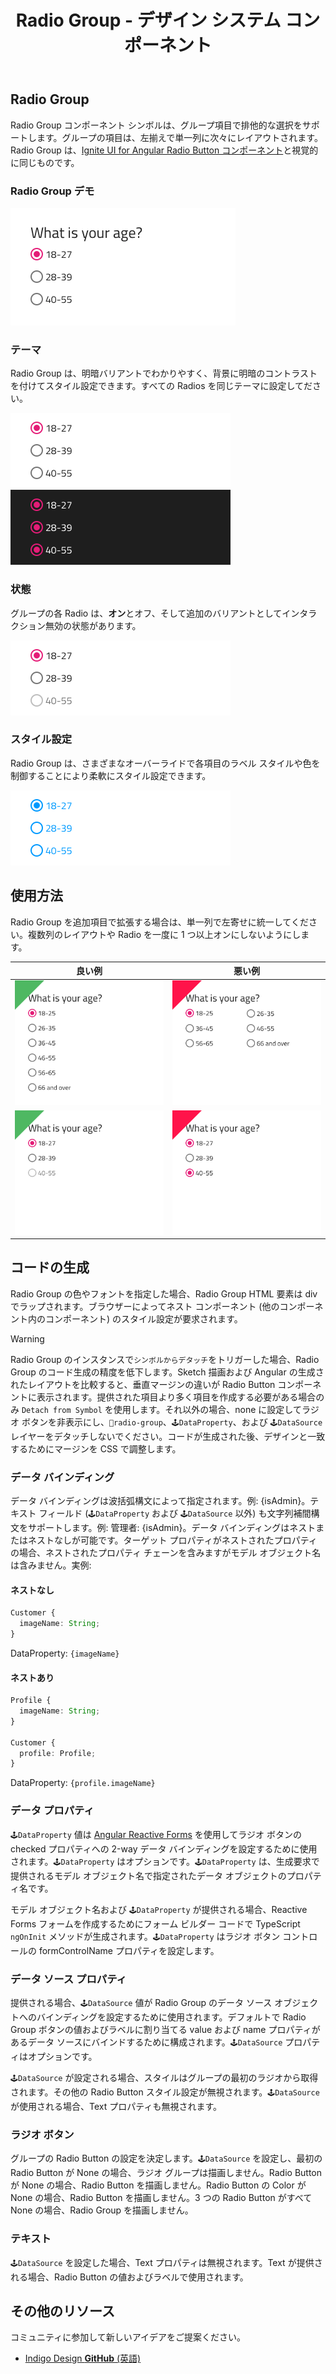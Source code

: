 ﻿---
title: Radio Group -  デザイン システム コンポーネント
_description: Radio Group コンポーネント シンボルは、一連のオプションで排他的な選択のメカニズムを提供します。
_keywords: デザイン システム, Sketch, Ignite UI for Angular, コンポーネント, UI ライブラリ, ウィジェット
_language: ja
---

## Radio Group

Radio Group コンポーネント シンボルは、グループ項目で排他的な選択をサポートします。グループの項目は、左揃えで単一列に次々にレイアウトされます。Radio Group は、[Ignite UI for Angular Radio Button コンポーネント](https://jp.infragistics.com/products/ignite-ui-angular/angular/components/radio_button.html)と視覚的に同じものです。

### Radio Group デモ

<img src="../images/radiogroup_demo.png" srcset="../images/radiogroup_demo@2x.png 2x" />

### テーマ

Radio Group は、明暗バリアントでわかりやすく、背景に明暗のコントラストを付けてスタイル設定できます。すべての Radios を同じテーマに設定してださい。

<img src="../images/radiogroup_dark.png" srcset="../images/radiogroup_dark@2x.png 2x" />
<img src="../images/radiogroup_light.png" srcset="../images/radiogroup_light@2x.png 2x" />

### 状態

グループの各 Radio は、**オン**とオフ、そして追加のバリアントとしてインタラクション無効の状態があります。

<img src="../images/radiogroup_states.png" srcset="../images/radiogroup_states@2x.png 2x" />

### スタイル設定

Radio Group は、さまざまなオーバーライドで各項目のラベル スタイルや色を制御することにより柔軟にスタイル設定できます。

<img src="../images/radiogroup_styling.png" srcset="../images/radiogroup_styling@2x.png 2x" />

## 使用方法

Radio Group を追加項目で拡張する場合は、単一列で左寄せに統一してください。複数列のレイアウトや Radio を一度に 1 つ以上オンにしないようにします。

| 良い例                                | 悪い例                               |
| --------------------------------- | ----------------------------------- |
| <img src="../images/radiogroup_do1.png" srcset="../images/radiogroup_do1@2x.png 2x" /> | <img src="../images/radiogroup_dont1.png" srcset="../images/radiogroup_dont1@2x.png 2x" /> |
| <img src="../images/radiogroup_do2.png" srcset="../images/radiogroup_do2@2x.png 2x" /> | <img src="../images/radiogroup_dont2.png" srcset="../images/radiogroup_dont2@2x.png 2x" /> |

## コードの生成

Radio Group の色やフォントを指定した場合、Radio Group HTML 要素は div でラップされます。ブラウザーによってネスト コンポーネント (他のコンポーネント内のコンポーネント) のスタイル設定が要求されます。

> [!WARNING]
> Radio Group のインスタンスで`シンボルからデタッチ`をトリガーした場合、Radio Group のコード生成の精度を低下します。Sketch 描画および Angular の生成されたレイアウトを比較すると、垂直マージンの違いが Radio Button コンポーネントに表示されます。提供された項目より多く項目を作成する必要がある場合のみ `Detach from Symbol` を使用します。それ以外の場合、none に設定してラジオ ボタンを非表示にし、`🚫radio-group`、`🕹️DataProperty`、および `🕹️DataSource` レイヤーをデタッチしないでください。コードが生成された後、デザインと一致するためにマージンを CSS で調整します。
 
### データ バインディング

データ バインディングは波括弧構文によって指定されます。例: {isAdmin}。テキスト フィールド (`🕹️DataProperty` および `🕹️DataSource` 以外) も文字列補間構文をサポートします。例: 管理者: {isAdmin}。データ バインディングはネストまたはネストなしが可能です。ターゲット プロパティがネストされたプロパティの場合、ネストされたプロパティ チェーンを含みますがモデル オブジェクト名は含みません。実例:

#### ネストなし

```typescript
Customer {
  imageName: String;
}
```
DataProperty: `{imageName}`

#### ネストあり

```typescript
Profile {
  imageName: String;
}

Customer {
  profile: Profile;
}
```
DataProperty: `{profile.imageName}`

### データ プロパティ

`🕹️DataProperty` 値は [Angular Reactive Forms](https://angular.io/guide/reactive-forms) を使用してラジオ ボタンの checked プロパティへの 2-way データ バインディングを設定するために使用されます。`🕹️DataProperty` はオプションです。`🕹️DataProperty` は、生成要求で提供されるモデル オブジェクト名で指定されたデータ オブジェクトのプロパティ名です。

モデル オブジェクト名および `🕹️DataProperty` が提供される場合、Reactive Forms フォームを作成するためにフォーム ビルダー コードで TypeScript `ngOnInit` メソッドが生成されます。`🕹️DataProperty` はラジオ ボタン コントロールの formControlName プロパティを設定します。

### データ ソース プロパティ

提供される場合、`🕹️DataSource` 値が Radio Group のデータ ソース オブジェクトへのバインディングを設定するために使用されます。デフォルトで Radio Group ボタンの値およびラベルに割り当てる value および name プロパティがあるデータ ソースにバインドするために構成されます。`🕹️DataSource` プロパティはオプションです。

`🕹️DataSource` が設定される場合、スタイルはグループの最初のラジオから取得されます。その他の Radio Button スタイル設定が無視されます。`🕹️DataSource` が使用される場合、Text プロパティも無視されます。

### ラジオ ボタン

グループの Radio Button の設定を決定します。`🕹️DataSource` を設定し、最初の Radio Button が None の場合、ラジオ グループは描画しません。Radio Button が None の場合、Radio Button を描画しません。Radio Button の Color が None の場合、Radio Button を描画しません。3 つの Radio Button がすべて None の場合、Radio Group を描画しません。

### テキスト

`🕹️DataSource` を設定した場合、Text プロパティは無視されます。Text が提供される場合、Radio Button の値およびラベルで使用されます。

## その他のリソース

コミュニティに参加して新しいアイデアをご提案ください。

- [Indigo Design **GitHub** (英語)](https://github.com/IgniteUI/design-system-docfx)
